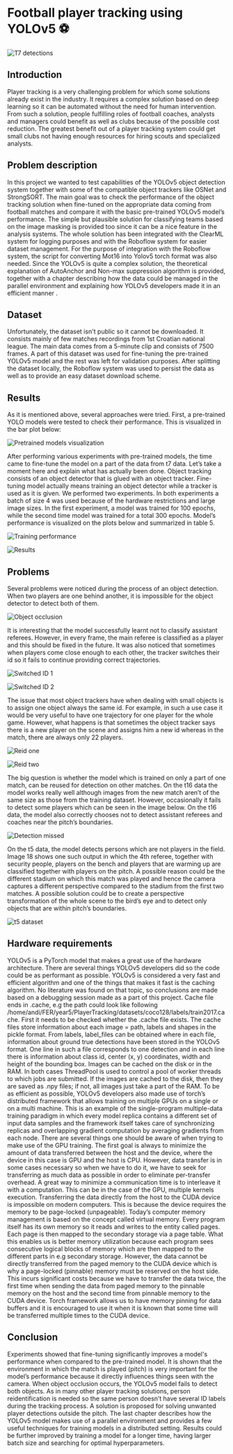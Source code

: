 # Football player tracking using YOLOv5 :soccer:

![T7 detections](https://github.com/as51340/FootballPlayerTracking/blob/master/images/t7_detections.png?raw=true)

## Introduction

Player tracking is a very challenging problem for which some solutions already exist in the industry. It requires a complex solution based on deep learning so it can be automated without the need for human intervention. From such a solution, people fulfilling roles of football coaches, analysts and managers could benefit as well as clubs because of the possible cost reduction. The greatest benefit out of a player tracking system could get small clubs not having enough resources for hiring scouts and specialized analysts.

## Problem description

In this project we wanted to test capabilities of the YOLOv5 object detection system together with some of the compatible object trackers like OSNet and StrongSORT. The main goal was to check the performance of the object tracking solution when fine-tuned on the appropriate data coming from football matches and compare it with the basic pre-trained YOLOv5 model’s performance. The simple but plausible solution for classifying teams based on the image masking is provided too since it can be a nice feature in the analysis systems. The whole solution has been integrated with the ClearML system for logging purposes and with the Roboflow system for easier dataset management. For the purpose of integration with the Roboflow system, the script for converting Mot16 into Yolov5 torch format was also needed. Since the YOLOv5 is quite a complex solution, the theoretical explanation of AutoAnchor and Non-max suppression algorithm is provided, together with a chapter describing how the data could be managed in the parallel environment and explaining how YOLOv5 developers made it in an efficient manner .

## Dataset

Unfortunately, the dataset isn't public so it cannot be downloaded. It consists mainly of few matches recordings from 1st Croatian national league. The main data comes from a 5-minute clip and consists of 7500 frames. A part of this dataset was used for fine-tuning the pre-trained YOLOv5 model and the rest was left for validation purposes. After splitting the dataset locally, the Roboflow system was used to persist the data as well as to provide an easy dataset download scheme.

## Results

As it is mentioned above, several approaches were tried. First, a pre-trained YOLO models were tested to check their performance. This is visualized in the bar plot below:

![Pretrained models visualization](https://github.com/as51340/FootballPlayerTracking/blob/master/images/pretrained_models_comparison.png?raw=true)

After performing various experiments with pre-trained models, the time came to fine-tune the model on a part of the data from t7 data. Let’s take a moment here and explain what has actually been done. Object tracking consists of an object detector that is glued with an object tracker. Fine-tuning model actually means training an object detector while a tracker is used as it is given. We performed two experiments. In both experiments a batch of size 4 was used because of the hardware restrictions and large image sizes. In the first experiment, a model was trained for 100 epochs, while the second time model was trained for a total 300 epochs. Model’s performance is visualized on the plots below and summarized in table 5.

![Training performance](https://github.com/as51340/FootballPlayerTracking/blob/master/images/training_performance.png?raw=true)

![Results](https://github.com/as51340/FootballPlayerTracking/blob/master/images/results.png?raw=true)

## Problems

Several problems were noticed during the process of an object detection. When two players are one behind another, it is impossible for the object detector to detect both of them.

![Object occlusion](https://github.com/as51340/FootballPlayerTracking/blob/master/images/object_occlusion.png?raw=true)

It is interesting that the model successfully learnt not to classify assistant referees. However, in every frame, the main referee is classified as a player and this should be fixed in the future. It was also noticed that sometimes when players come close enough to each other, the tracker switches their id so it fails to continue providing correct trajectories.


![Switched ID 1](https://github.com/as51340/FootballPlayerTracking/blob/master/images/switched_id_one.png?raw=true)

![Switched ID 2](https://github.com/as51340/FootballPlayerTracking/blob/master/images/switched_id_two.png?raw=true)

The issue that most object trackers have when dealing with small objects is to assign one object always the same id. For example, in such a use case it would be very useful to have one trajectory for one player for the whole game. However, what happens is that sometimes the object tracker says there is a new player on the scene and assigns him a new id whereas in the match, there are always only 22 players.


![Reid one](https://github.com/as51340/FootballPlayerTracking/blob/master/images/reid_one.png?raw=true)

![Reid two](https://github.com/as51340/FootballPlayerTracking/blob/master/images/reid_two.png?raw=true)

The big question is whether the model which is trained on only a part of one match, can be reused for detection on other matches. On the t16 data the model works really well although images from the new match aren’t of the same size as those from the training dataset. However, occasionally it fails to detect some players which can be seen in the image below. On the t16 data, the model also correctly chooses not to detect assistant referees and coaches near the pitch’s boundaries.

![Detection missed](https://github.com/as51340/FootballPlayerTracking/blob/master/images/missed_detection.png?raw=true)

On the t5 data, the model detects persons which are not players in the field. Image 18 shows one such output in which the 4th referee, together with security people, players on the bench and players that are warming up are classified together with players on the pitch. A possible reason could be the different stadium on which this match was played and hence the camera captures a different perspective compared to the stadium from the first two matches. A possible solution could be to create a perspective transformation of the whole scene to the bird’s eye and to detect only objects that are within pitch’s boundaries.

![t5 dataset](https://github.com/as51340/FootballPlayerTracking/blob/master/images/t5_detections.png?raw=true)

## Hardware requirements

YOLOv5 is a PyTorch model that makes a great use of the hardware architecture. There are several things YOLOv5 developers did so the code could be as performant as possible. YOLOv5 is considered a very fast and efficient algorithm and one of the things that makes it fast is the caching algorithm. No literature was found on that topic, so conclusions are made based on a debugging session made as a part of this project. Cache file ends in .cache, e.g the path could look like following /home/andi/FER/year5/PlayerTracking/datasets/coco128/labels/train2017.cache.
First it needs to be checked whether the .cache file exists. The cache files store information about each image = path, labels and shapes in the pickle format. From labels, label_files can be obtained where in each file, information about ground true detections have been stored in the YOLOv5 format. One line in such a file corresponds to one detection and in each line there is information about class id, center (x, y) coordinates, width and height of the bounding box. Images can be cached on the disk or in the RAM. In both cases ThreadPool is used to control a pool of worker threads to which jobs are submitted. If the images are cached to the disk, then they are saved as .npy files; if not, all images just take a part of the RAM.
To be as efficient as possible, YOLOv5 developers also made use of torch’s distributed framework that allows training on multiple GPUs on a single or on a multi machine. This is an example of the single-program multiple-data training paradigm in which every model replica contains a different set of input data samples and the framework itself takes care of synchronizing replicas and overlapping gradient computation by averaging gradients from each node. There are several things one should be aware of when trying to make use of the GPU training. The first goal is always to minimize the amount of data transferred between the host and the device, where the device in this case is GPU and the host is CPU. However, data transfer is in some cases necessary so when we have to do it, we have to seek for transferring as much data as possible in order to eliminate per-transfer overhead. A great way to minimize a communication time is to interleave it with a computation. This can be in the case of the GPU, multiple kernels execution.
Transferring the data directly from the host to the CUDA device is impossible on modern computers. This is because the device requires the memory to be page-locked (unpageable). Today’s computer memory management is based on the concept called virtual memory. Every program itself has its own memory so it reads and writes to the entity called pages. Each page is then mapped to the secondary storage via a page table. What this enables us is better memory utilization because each program sees consecutive logical blocks of memory which are then mapped to the different parts in e.g secondary storage. However, the data cannot be directly transferred from the paged memory to the CUDA device which is why a page-locked (pinnable) memory must be reserved on the host side. This incurs significant costs because we have to transfer the data twice, the first time when sending the data from paged memory to the pinnable memory on the host and the second time from pinnable memory to the CUDA device. Torch framework allows us to have memory pinning for data buffers and it is encouraged to use it when it is known that some time will be transferred multiple times to the CUDA device.


## Conclusion

Experiments showed that fine-tuning significantly improves a model's performance when compared to the pre-trained model. It is shown that the environment in which the match is played (pitch) is very important for the model’s performance because it directly influences things seen with the camera. When object occlusion occurs, the YOLOv5 model fails to detect both objects. As in many other player tracking solutions, person reidentification is needed so the same person doesn’t have several ID labels during the tracking process. A solution is proposed for solving unwanted player detections outside the pitch.
The last chapter describes how the YOLOv5 model makes use of a parallel environment and provides a few useful techniques for training models in a distributed setting.
Results could be further improved by training a model for a longer time, having larger batch size and searching for optimal hyperparameters.














